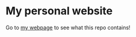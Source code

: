 # My personal website

Go to [my webpage](https://jordipuig37.github.io/) to see what this repo contains!